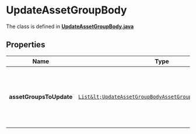 

# UpdateAssetGroupBody

The class is defined in **[UpdateAssetGroupBody.java](../../src/main/java/org/openapitools/model/UpdateAssetGroupBody.java)**

## Properties

Name | Type | Description | Notes
------------ | ------------- | ------------- | -------------
**assetGroupsToUpdate** | [`List&lt;UpdateAssetGroupBodyAssetGroupsToUpdateInner&gt;`](UpdateAssetGroupBodyAssetGroupsToUpdateInner.md) | A list of asset groups and the data that will be used to update them. |  [optional property]



